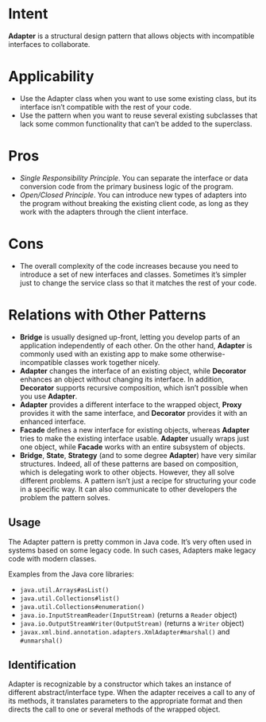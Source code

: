 # Intent
**Adapter** is a structural design pattern that allows objects with incompatible interfaces to collaborate.

# Applicability
* Use the Adapter class when you want to use some existing class, but its interface isn’t compatible with the rest of your code.
* Use the pattern when you want to reuse several existing subclasses that lack some common functionality that can’t be added to the superclass.

# Pros
* _Single Responsibility Principle_. You can separate the interface or data conversion code from the primary business logic of the program.
* _Open/Closed Principle_. You can introduce new types of adapters into the program without breaking the existing client code, as long as they work with the adapters through the client interface.

# Cons
* The overall complexity of the code increases because you need to introduce a set of new interfaces and classes. Sometimes it’s simpler just to change the service class so that it matches the rest of your code.

# Relations with Other Patterns
* **Bridge** is usually designed up-front, letting you develop parts of an application independently of each other. On the other hand, **Adapter** is commonly used with an existing app to make some otherwise-incompatible classes work together nicely.
* **Adapter** changes the interface of an existing object, while **Decorator** enhances an object without changing its interface. In addition, **Decorator** supports recursive composition, which isn’t possible when you use **Adapter**.
* **Adapter** provides a different interface to the wrapped object, **Proxy** provides it with the same interface, and **Decorator** provides it with an enhanced interface.
* **Facade** defines a new interface for existing objects, whereas **Adapter** tries to make the existing interface usable. **Adapter** usually wraps just one object, while **Facade** works with an entire subsystem of objects.
* **Bridge**, **State**, **Strategy** (and to some degree **Adapter**) have very similar structures. Indeed, all of these patterns are based on composition, which is delegating work to other objects. However, they all solve different problems. A pattern isn’t just a recipe for structuring your code in a specific way. It can also communicate to other developers the problem the pattern solves.

## Usage
The Adapter pattern is pretty common in Java code. It’s very often used in systems based on some legacy code. In such cases, Adapters make legacy code with modern classes.

Examples from the Java core libraries:
* `java.util.Arrays#asList()`
* `java.util.Collections#list()`
* `java.util.Collections#enumeration()`
* `java.io.InputStreamReader(InputStream)` (returns a `Reader` object)
* `java.io.OutputStreamWriter(OutputStream)` (returns a `Writer` object)
* `javax.xml.bind.annotation.adapters.XmlAdapter#marshal()` and `#unmarshal()`

## Identification
Adapter is recognizable by a constructor which takes an instance of different abstract/interface type. When the adapter receives a call to any of its methods, it translates parameters to the appropriate format and then directs the call to one or several methods of the wrapped object.
